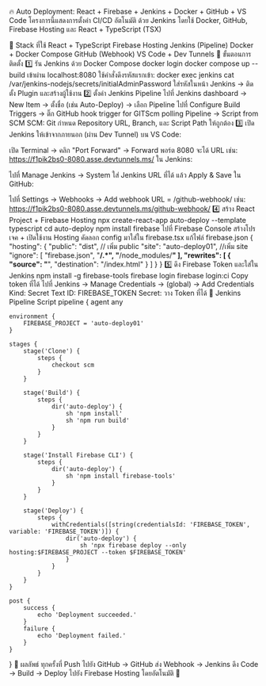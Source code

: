 🔥 Auto Deployment: React + Firebase + Jenkins + Docker + GitHub + VS Code
โครงการนี้แสดงการตั้งค่า CI/CD อัตโนมัติ ด้วย Jenkins โดยใช้ Docker, GitHub, Firebase Hosting และ React + TypeScript (TSX)

🧱 Stack ที่ใช้
React + TypeScript
Firebase Hosting
Jenkins (Pipeline)
Docker + Docker Compose
GitHub (Webhook)
VS Code + Dev Tunnels
🚧 ขั้นตอนการติดตั้ง
1️⃣ รัน Jenkins ด้วย Docker Compose
docker login
docker compose up --build
เข้าผ่าน localhost:8080
ใช้คำสั่งดึงรหัสแรกเข้า:
docker exec jenkins cat /var/jenkins-nodejs/secrets/initialAdminPassword
ใส่รหัสในหน้า Jenkins → ติดตั้ง Plugin และสร้างผู้ใช้งาน
2️⃣ ตั้งค่า Jenkins Pipeline
ไปที่ Jenkins dashboard → New Item → ตั้งชื่อ (เช่น Auto-Deploy) → เลือก Pipeline
ไปที่ Configure
Build Triggers → ติ๊ก GitHub hook trigger for GITScm polling
Pipeline → Script from SCM
SCM: Git
กำหนด Repository URL, Branch, และ Script Path ให้ถูกต้อง
3️⃣ เปิด Jenkins ให้เข้าจากภายนอก (ผ่าน Dev Tunnel)
บน VS Code:

เปิด Terminal → คลิก "Port Forward" → Forward พอร์ต 8080
จะได้ URL เช่น:
https://f1pik2bs0-8080.asse.devtunnels.ms/
ใน Jenkins:

ไปที่ Manage Jenkins → System
ใส่ Jenkins URL ที่ได้ แล้ว Apply & Save
ใน GitHub:

ไปที่ Settings → Webhooks → Add webhook
URL = <Jenkins URL>/github-webhook/
เช่น: https://f1pik2bs0-8080.asse.devtunnels.ms/github-webhook/
4️⃣ สร้าง React Project + Firebase Hosting
npx create-react-app auto-deploy --template typescript
cd auto-deploy
npm install firebase
ไปที่ Firebase Console
สร้างโปรเจค + เปิดใช้งาน Hosting
คัดลอก config มาใส่ใน firebase.tsx
แก้ไฟล์ firebase.json
{
  "hosting": {
    "public": "dist", // เพิ่ม public
    "site": "auto-deploy01", //เพิ่ม site
    "ignore": [
      "firebase.json",
      "**/.*",
      "**/node_modules/**"
    ],
    "rewrites": [
      {
        "source": "**",
        "destination": "/index.html"
      }
    ]
  }
}
5️⃣ ดึง Firebase Token และใส่ใน Jenkins
npm install -g firebase-tools
firebase login
firebase login:ci
Copy token ที่ได้
ไปที่ Jenkins → Manage Credentials → (global) → Add Credentials
Kind: Secret Text
ID: FIREBASE_TOKEN
Secret: วาง Token ที่ได้
🚀 Jenkins Pipeline Script
pipeline {
    agent any

    environment {
        FIREBASE_PROJECT = 'auto-deploy01'
    }

    stages {
        stage('Clone') {
            steps {
                checkout scm
            }
        }

        stage('Build') {
            steps {
                dir('auto-deploy') {
                    sh 'npm install'
                    sh 'npm run build'
                }
            }
        }

        stage('Install Firebase CLI') {
            steps {
                dir('auto-deploy') {
                    sh 'npm install firebase-tools'
                }
            }
        }

        stage('Deploy') {
            steps {
                withCredentials([string(credentialsId: 'FIREBASE_TOKEN', variable: 'FIREBASE_TOKEN')]) {
                    dir('auto-deploy') {
                        sh 'npx firebase deploy --only hosting:$FIREBASE_PROJECT --token $FIREBASE_TOKEN'
                    }
                }
            }
        }
    }

    post {
        success {
            echo 'Deployment succeeded.'
        }
        failure {
            echo 'Deployment failed.'
        }
    }
}
🎯 ผลลัพธ์
ทุกครั้งที่ Push ไปยัง GitHub → GitHub ส่ง Webhook → Jenkins ดึง Code → Build → Deploy ไปยัง Firebase Hosting โดยอัตโนมัติ 🎉
